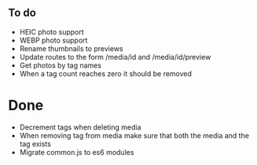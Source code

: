 ## To do

* HEIC photo support
* WEBP photo support
* Rename thumbnails to previews
* Update routes to the form /media/id and /media/id/preview
* Get photos by tag names
* When a tag count reaches zero it should be removed

# Done

* Decrement tags when deleting media
* When removing tag from media make sure that both the media and the tag exists
* Migrate common.js to es6 modules
